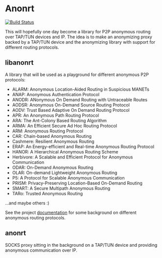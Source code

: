 # Anonrt

[![Build Status](https://secure.travis-ci.org/dezelin/anonrt.png)](http://travis-ci.org/dezelin/anonrt)

This will hopefully one day become a library for P2P anonymous routing over TAP/TUN devices and IP.
 The idea is to make an anonymizing proxy backed by a TAP/TUN device and the anonymizing library
 with support for different routing protocols.

## libanonrt

A library that will be used as a playground for different anonymous P2P protocols:

* ALARM: Anonymous Location-Aided Routing in Suspicious MANETs
* ANAP: Anonymous Authentication Protocol
* ANODR: ANonymous On Demand Routing with Untraceable Routes
* AODSR: Anonymous On-Demand Source Routing Protocol
* AODV: Trust Based Adaptive On Demand Routing Protocol
* APR: An Anonymous Path Routing Protocol
* ARA: The Ant-Colony Based Routing Algorithm
* ARMA: An Efficient Secure Ad Hoc Routing Protocol
* ARM: Anonymous Routing Protocol
* CAR: Chain-based Anonymous Routing
* Cashmere: Resilient Anonymous Routing
* ERAP: An Energy-efficient and Real-time Anonymous Routing Protocol
* HANOR: A Hierarchical Anonymous Routing Scheme
* Herbivore: A Scalable and Efficient Protocol for Anonymous Communication
* ODAR: On-Demand Anonymous Routing
* OLAR: On-demand Lightweight Anonymous Routing
* P5: A Protocol for Scalable Anonymous Communication
* PRISM: Privacy-Preserving Location-Based On-Demand Routing
* SMART: A Secure Multipath Anonymous Routing
* TARo: Trusted Anonymous Routing

...and maybe others :)

See the project [documentation][docref] for some background on different anonymous routing protocols.

## anonrt

 SOCKS proxy sitting in the background on a TAP/TUN device and providing anonymous communication over IP.

[docref]: https://github.com/dezelin/anonrt/tree/master/doc
